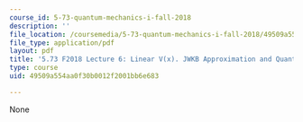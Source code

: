 ```yaml
---
course_id: 5-73-quantum-mechanics-i-fall-2018
description: ''
file_location: /coursemedia/5-73-quantum-mechanics-i-fall-2018/49509a554aa0f30b0012f2001bb6e683_MIT5_73F18_Lec6.pdf
file_type: application/pdf
layout: pdf
title: '5.73 F2018 Lecture 6: Linear V(x). JWKB Approximation and Quantization'
type: course
uid: 49509a554aa0f30b0012f2001bb6e683

---
```

None